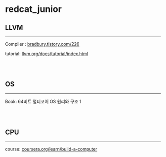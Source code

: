 # redcat_junior

## LLVM
---

Compiler : <a href="https://bradbury.tistory.com/226">bradbury.tistory.com/226</a>

tutorial: <a href="https://llvm.org/docs/tutorial/index.html">llvm.org/docs/tutorial/index.html</a>

<br><br>

## OS
---

Book: 64비트 멀티코어 OS 원리와 구조 1


<br><br>

## CPU
---

course: <a href="https://www.coursera.org/learn/build-a-computer">coursera.org/learn/build-a-computer</a>

